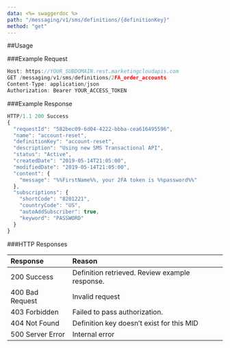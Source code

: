 ```yaml
---
data: <%= swaggerdoc %>
path: "/messaging/v1/sms/definitions/{definitionKey}"
method: "get"
---
```

##Usage

###Example Request
```js
Host: https://YOUR_SUBDOMAIN.rest.marketingcloudapis.com
GET /messaging/v1/sms/definitions/2FA_order_accounts
Content-Type: application/json
Authorization: Bearer YOUR_ACCESS_TOKEN
```

###Example Response
```js
HTTP/1.1 200 Success
{
  "requestId": "582bec09-6d04-4222-bbba-cea616495596",
  "name": "account-reset",
  "definitionKey": "account-reset",
  "description": "Using new SMS Transactional API",
  "status": "Active",
  "createdDate": "2019-05-14T21:05:00",
  "modifiedDate": "2019-05-14T21:05:00",
  "content": {
    "message": "%%FirstName%%, your 2FA token is %%password%%"
  },
  "subscriptions": {
    "shortCode": "8201221",
    "countryCode": "US",
    "autoAddSubscriber": true,
    "keyword": "PASSWORD"
  }
}
```

###HTTP Responses
<table class="table table-hover">
<thead align="left">
<tr>
<th>Response</th>
<th>Reason</th>
</tr>
</thead>
<tbody>
<tr>
<td>200 Success</td>
<td>Definition retrieved. Review example response.</td>
</tr>
<tr>
<td>400 Bad Request</td>
<td>Invalid request</td>
</tr>
<tr>
<td>403 Forbidden</td>
<td>Failed to pass authorization.</td>
</tr>
<tr>
<td>404 Not Found</td>
<td>Definition key doesn’t exist for this MID</td>
</tr>
<tr>
<td>500 Server Error</td>
<td>Internal error</td>
</tr>
</tbody>
</table>

